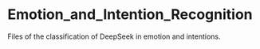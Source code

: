 # Emotion_and_Intention_Recognition
Files of the classification of DeepSeek in emotion and intentions.
